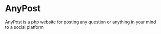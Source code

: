 # AnyPost
AnyPost is a php website for posting any question or anything in your mind to a social platform
